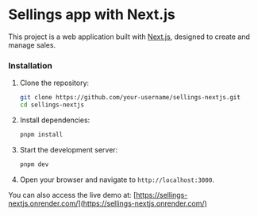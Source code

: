 # Sellings app with Next.js

This project is a web application built with [Next.js](https://nextjs.org/), designed to create and manage sales.

### Installation

1. Clone the repository:

    ```bash
    git clone https://github.com/your-username/sellings-nextjs.git
    cd sellings-nextjs
    ```

2. Install dependencies:

    ```bash
    pnpm install
    ```

3. Start the development server:

    ```bash
    pnpm dev
    ```

4. Open your browser and navigate to `http://localhost:3000`.

You can also access the live demo at: [https://sellings-nextjs.onrender.com/](https://sellings-nextjs.onrender.com/)